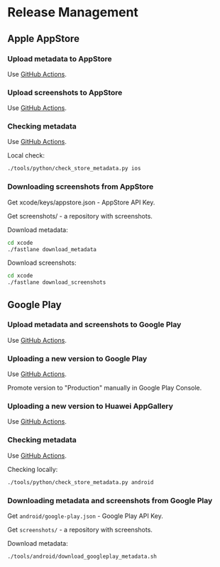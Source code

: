 # Release Management

## Apple AppStore

### Upload metadata to AppStore

Use [GitHub Actions](../.github/workflows/ios-release-metadata.yaml).

### Upload screenshots to AppStore

Use [GitHub Actions](../.github/workflows/ios-release-screenshots.yaml).

### Checking metadata

Use [GitHub Actions](../.github/workflows/ios-check.yaml).

Local check:

```bash
./tools/python/check_store_metadata.py ios
```

### Downloading screenshots from AppStore

Get xcode/keys/appstore.json - AppStore API Key.

Get screenshots/ - a repository with screenshots.

Download metadata:

```bash
cd xcode
./fastlane download_metadata
```

Download screenshots:

```bash
cd xcode
./fastlane download_screenshots
```

## Google Play

### Upload metadata and screenshots to Google Play

Use [GitHub Actions](../.github/workflows/android-release-metadata.yaml).

### Uploading a new version to Google Play

Use [GitHub Actions](../.github/workflows/android-release.yaml).

Promote version to "Production" manually in Google Play Console.

### Uploading a new version to Huawei AppGallery

Use [GitHub Actions](../.github/workflows/android-release.yaml).

### Checking metadata

Use [GitHub Actions](../.github/workflows/android-check.yaml).

Checking locally:

```bash
./tools/python/check_store_metadata.py android
```

### Downloading metadata and screenshots from Google Play

Get `android/google-play.json` - Google Play API Key.

Get `screenshots/` - a repository with screenshots.

Download metadata:

```bash
./tools/android/download_googleplay_metadata.sh
```
